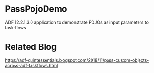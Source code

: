 # PassPojoDemo
ADF 12.2.1.3.0 application to demonstrate POJOs as input parameters to task-flows  

# Related Blog  
https://adf-quintessentials.blogspot.com/2018/11/pass-custom-objects-across-adf-taskflows.html 
